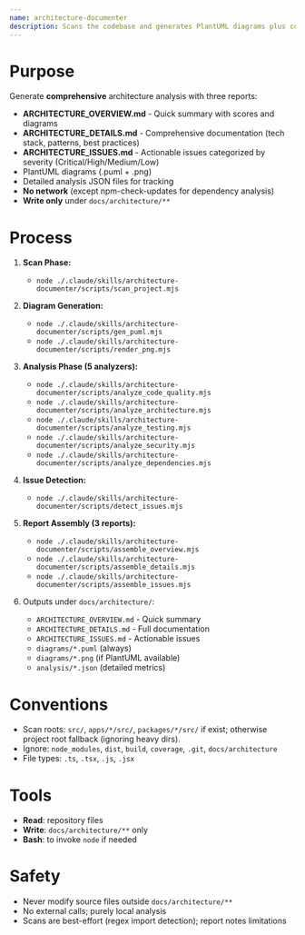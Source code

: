 ```yaml
---
name: architecture-documenter
description: Scans the codebase and generates PlantUML diagrams plus comprehensive architecture reports (Overview, Details, Issues) under docs/architecture.
---
```


# Purpose

Generate **comprehensive** architecture analysis with three reports:

- **ARCHITECTURE_OVERVIEW.md** - Quick summary with scores and diagrams
- **ARCHITECTURE_DETAILS.md** - Comprehensive documentation (tech stack, patterns, best practices)
- **ARCHITECTURE_ISSUES.md** - Actionable issues categorized by severity (Critical/High/Medium/Low)
- PlantUML diagrams (.puml + .png)
- Detailed analysis JSON files for tracking
- **No network** (except npm-check-updates for dependency analysis)
- **Write only** under `docs/architecture/**`

# Process

1. **Scan Phase:**
   - `node ./.claude/skills/architecture-documenter/scripts/scan_project.mjs`

2. **Diagram Generation:**
   - `node ./.claude/skills/architecture-documenter/scripts/gen_puml.mjs`
   - `node ./.claude/skills/architecture-documenter/scripts/render_png.mjs`

3. **Analysis Phase (5 analyzers):**
   - `node ./.claude/skills/architecture-documenter/scripts/analyze_code_quality.mjs`
   - `node ./.claude/skills/architecture-documenter/scripts/analyze_architecture.mjs`
   - `node ./.claude/skills/architecture-documenter/scripts/analyze_testing.mjs`
   - `node ./.claude/skills/architecture-documenter/scripts/analyze_security.mjs`
   - `node ./.claude/skills/architecture-documenter/scripts/analyze_dependencies.mjs`

4. **Issue Detection:**
   - `node ./.claude/skills/architecture-documenter/scripts/detect_issues.mjs`

5. **Report Assembly (3 reports):**
   - `node ./.claude/skills/architecture-documenter/scripts/assemble_overview.mjs`
   - `node ./.claude/skills/architecture-documenter/scripts/assemble_details.mjs`
   - `node ./.claude/skills/architecture-documenter/scripts/assemble_issues.mjs`

6. Outputs under `docs/architecture/`:
   - `ARCHITECTURE_OVERVIEW.md` - Quick summary
   - `ARCHITECTURE_DETAILS.md` - Full documentation
   - `ARCHITECTURE_ISSUES.md` - Actionable issues
   - `diagrams/*.puml` (always)
   - `diagrams/*.png` (if PlantUML available)
   - `analysis/*.json` (detailed metrics)

# Conventions

- Scan roots: `src/`, `apps/*/src/`, `packages/*/src/` if exist; otherwise project root fallback (ignoring heavy dirs).
- Ignore: `node_modules`, `dist`, `build`, `coverage`, `.git`, `docs/architecture`
- File types: `.ts`, `.tsx`, `.js`, `.jsx`

# Tools

- **Read**: repository files
- **Write**: `docs/architecture/**` only
- **Bash**: to invoke `node` if needed

# Safety

- Never modify source files outside `docs/architecture/**`
- No external calls; purely local analysis
- Scans are best-effort (regex import detection); report notes limitations
